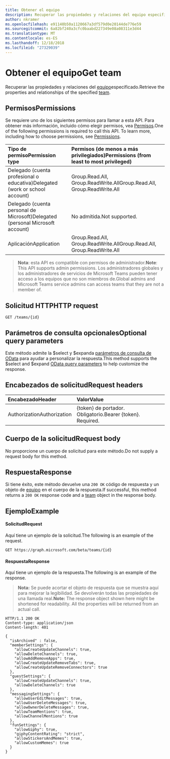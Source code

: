 ```yaml
---
title: Obtener el equipo
description: Recuperar las propiedades y relaciones del equipo especificado.
author: nkramer
ms.openlocfilehash: e91140b50a1120667a3df579d0e20144de776e59
ms.sourcegitcommit: 6a82bf240a3cfc0baabd227349e08a08311e3d44
ms.translationtype: MT
ms.contentlocale: es-ES
ms.lasthandoff: 12/18/2018
ms.locfileid: "27329039"
---
```

# <a name="get-team"></a><span data-ttu-id="67212-103">Obtener el equipo</span><span class="sxs-lookup"><span data-stu-id="67212-103">Get team</span></span>



<span data-ttu-id="67212-104">Recuperar las propiedades y relaciones del [equipo](../resources/team.md)especificado.</span><span class="sxs-lookup"><span data-stu-id="67212-104">Retrieve the properties and relationships of the specified [team](../resources/team.md).</span></span>

## <a name="permissions"></a><span data-ttu-id="67212-105">Permisos</span><span class="sxs-lookup"><span data-stu-id="67212-105">Permissions</span></span>
<span data-ttu-id="67212-p101">Se requiere uno de los siguientes permisos para llamar a esta API. Para obtener más información, incluido cómo elegir permisos, vea [Permisos](/graph/permissions-reference).</span><span class="sxs-lookup"><span data-stu-id="67212-p101">One of the following permissions is required to call this API. To learn more, including how to choose permissions, see [Permissions](/graph/permissions-reference).</span></span>

|<span data-ttu-id="67212-108">Tipo de permiso</span><span class="sxs-lookup"><span data-stu-id="67212-108">Permission type</span></span>      | <span data-ttu-id="67212-109">Permisos (de menos a más privilegiados)</span><span class="sxs-lookup"><span data-stu-id="67212-109">Permissions (from least to most privileged)</span></span>              |
|:--------------------|:---------------------------------------------------------|
|<span data-ttu-id="67212-110">Delegado (cuenta profesional o educativa)</span><span class="sxs-lookup"><span data-stu-id="67212-110">Delegated (work or school account)</span></span> | <span data-ttu-id="67212-111">Group.Read.All, Group.ReadWrite.All</span><span class="sxs-lookup"><span data-stu-id="67212-111">Group.Read.All, Group.ReadWrite.All</span></span>    |
|<span data-ttu-id="67212-112">Delegado (cuenta personal de Microsoft)</span><span class="sxs-lookup"><span data-stu-id="67212-112">Delegated (personal Microsoft account)</span></span> | <span data-ttu-id="67212-113">No admitida.</span><span class="sxs-lookup"><span data-stu-id="67212-113">Not supported.</span></span>    |
|<span data-ttu-id="67212-114">Aplicación</span><span class="sxs-lookup"><span data-stu-id="67212-114">Application</span></span> | <span data-ttu-id="67212-115">Group.Read.All, Group.ReadWrite.All</span><span class="sxs-lookup"><span data-stu-id="67212-115">Group.Read.All, Group.ReadWrite.All</span></span>    |

> <span data-ttu-id="67212-116">**Nota**: esta API es compatible con permisos de administrador.</span><span class="sxs-lookup"><span data-stu-id="67212-116">**Note**: This API supports admin permissions.</span></span> <span data-ttu-id="67212-117">Los administradores globales y los administradores de servicios de Microsoft Teams pueden tener acceso a los equipos que no son miembros de.</span><span class="sxs-lookup"><span data-stu-id="67212-117">Global admins and Microsoft Teams service admins can access teams that they are not a member of.</span></span>

## <a name="http-request"></a><span data-ttu-id="67212-118">Solicitud HTTP</span><span class="sxs-lookup"><span data-stu-id="67212-118">HTTP request</span></span>

<!-- { "blockType": "ignored" } -->
```http
GET /teams/{id}
```

## <a name="optional-query-parameters"></a><span data-ttu-id="67212-119">Parámetros de consulta opcionales</span><span class="sxs-lookup"><span data-stu-id="67212-119">Optional query parameters</span></span>
<span data-ttu-id="67212-120">Este método admite la $select y $expanda [parámetros de consulta de OData](/graph/query-parameters) para ayudar a personalizar la respuesta.</span><span class="sxs-lookup"><span data-stu-id="67212-120">This method supports the $select and $expand [OData query parameters](/graph/query-parameters) to help customize the response.</span></span>

## <a name="request-headers"></a><span data-ttu-id="67212-121">Encabezados de solicitud</span><span class="sxs-lookup"><span data-stu-id="67212-121">Request headers</span></span>
| <span data-ttu-id="67212-122">Encabezado</span><span class="sxs-lookup"><span data-stu-id="67212-122">Header</span></span>       | <span data-ttu-id="67212-123">Valor</span><span class="sxs-lookup"><span data-stu-id="67212-123">Value</span></span> |
|:---------------|:--------|
| <span data-ttu-id="67212-124">Authorization</span><span class="sxs-lookup"><span data-stu-id="67212-124">Authorization</span></span>  | <span data-ttu-id="67212-p103">{token} de portador. Obligatorio.</span><span class="sxs-lookup"><span data-stu-id="67212-p103">Bearer {token}. Required.</span></span>  |

## <a name="request-body"></a><span data-ttu-id="67212-127">Cuerpo de la solicitud</span><span class="sxs-lookup"><span data-stu-id="67212-127">Request body</span></span>
<span data-ttu-id="67212-128">No proporcione un cuerpo de solicitud para este método.</span><span class="sxs-lookup"><span data-stu-id="67212-128">Do not supply a request body for this method.</span></span>

## <a name="response"></a><span data-ttu-id="67212-129">Respuesta</span><span class="sxs-lookup"><span data-stu-id="67212-129">Response</span></span>

<span data-ttu-id="67212-130">Si tiene éxito, este método devuelve una `200 OK` código de respuesta y un objeto de [equipo](../resources/team.md) en el cuerpo de la respuesta.</span><span class="sxs-lookup"><span data-stu-id="67212-130">If successful, this method returns a `200 OK` response code and a [team](../resources/team.md) object in the response body.</span></span>
## <a name="example"></a><span data-ttu-id="67212-131">Ejemplo</span><span class="sxs-lookup"><span data-stu-id="67212-131">Example</span></span>
#### <a name="request"></a><span data-ttu-id="67212-132">Solicitud</span><span class="sxs-lookup"><span data-stu-id="67212-132">Request</span></span>
<span data-ttu-id="67212-133">Aquí tiene un ejemplo de la solicitud.</span><span class="sxs-lookup"><span data-stu-id="67212-133">The following is an example of the request.</span></span>
<!-- {
  "blockType": "ignored",
  "name": "get_team"
}-->
```http
GET https://graph.microsoft.com/beta/teams/{id}
```
#### <a name="response"></a><span data-ttu-id="67212-134">Respuesta</span><span class="sxs-lookup"><span data-stu-id="67212-134">Response</span></span>
<span data-ttu-id="67212-135">Aquí tiene un ejemplo de la respuesta.</span><span class="sxs-lookup"><span data-stu-id="67212-135">The following is an example of the response.</span></span> 

><span data-ttu-id="67212-p104">**Nota:** Se puede acortar el objeto de respuesta que se muestra aquí para mejorar la legibilidad. Se devolverán todas las propiedades de una llamada real.</span><span class="sxs-lookup"><span data-stu-id="67212-p104">**Note:** The response object shown here might be shortened for readability. All the properties will be returned from an actual call.</span></span>
<!-- {
  "blockType": "ignored",
  "truncated": true,
  "@odata.type": "microsoft.graph.team"
} -->
```http
HTTP/1.1 200 OK
Content-type: application/json
Content-length: 401

{
  "isArchived" : false,
  "memberSettings": {
    "allowCreateUpdateChannels": true,
    "allowDeleteChannels": true,
    "allowAddRemoveApps": true,
    "allowCreateUpdateRemoveTabs": true,
    "allowCreateUpdateRemoveConnectors": true    
  },
  "guestSettings": {
    "allowCreateUpdateChannels": true,
    "allowDeleteChannels": true 
  },
  "messagingSettings": {
    "allowUserEditMessages": true,
    "allowUserDeleteMessages": true,
    "allowOwnerDeleteMessages": true,
    "allowTeamMentions": true,
    "allowChannelMentions": true    
  },
  "funSettings": {
    "allowGiphy": true,
    "giphyContentRating": "strict",
    "allowStickersAndMemes": true,
    "allowCustomMemes": true
  }
}
```

<!-- uuid: 8fcb5dbc-d5aa-4681-8e31-b001d5168d79
2015-10-25 14:57:30 UTC -->
<!-- {
  "type": "#page.annotation",
  "description": "Get team",
  "keywords": "",
  "section": "documentation",
  "tocPath": ""
}-->
